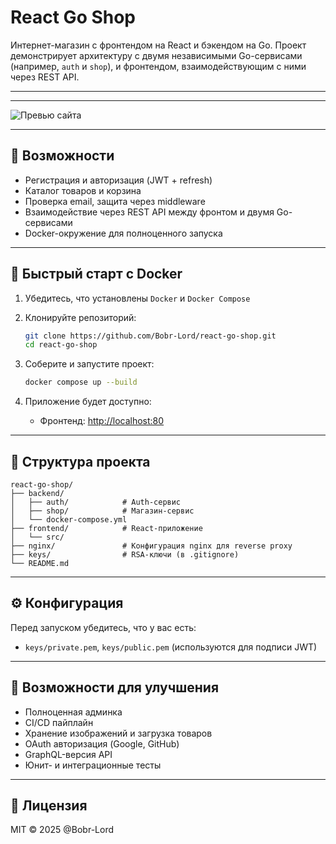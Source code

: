 # React Go Shop

Интернет-магазин с фронтендом на React и бэкендом на Go. Проект демонстрирует архитектуру с двумя независимыми Go-сервисами (например, `auth` и `shop`), и фронтендом, взаимодействующим с ними через REST API.

---

---

![Превью сайта](./img/img.png)

---

## 🚀 Возможности

- Регистрация и авторизация (JWT + refresh)
- Каталог товаров и корзина
- Проверка email, защита через middleware
- Взаимодействие через REST API между фронтом и двумя Go-сервисами
- Docker-окружение для полноценного запуска

---

## 🐳 Быстрый старт с Docker

1. Убедитесь, что установлены `Docker` и `Docker Compose`

2. Клонируйте репозиторий:
   ```bash
   git clone https://github.com/Bobr-Lord/react-go-shop.git
   cd react-go-shop
   ```

3. Соберите и запустите проект:
   ```bash
   docker compose up --build
   ```

4. Приложение будет доступно:
    - Фронтенд: [http://localhost:80](http://localhost:80)

---

## 📁 Структура проекта

```
react-go-shop/
├── backend/
│   ├── auth/            # Auth-сервис
│   ├── shop/            # Магазин-сервис
│   └── docker-compose.yml
├── frontend/            # React-приложение
│   └── src/
├── nginx/               # Конфигурация nginx для reverse proxy
├── keys/                # RSA-ключи (в .gitignore)
└── README.md
```

---

## ⚙️ Конфигурация

Перед запуском убедитесь, что у вас есть:

- `keys/private.pem`, `keys/public.pem` (используются для подписи JWT)


---

## 🧪 Возможности для улучшения

- Полноценная админка
- CI/CD пайплайн
- Хранение изображений и загрузка товаров
- OAuth авторизация (Google, GitHub)
- GraphQL-версия API
- Юнит- и интеграционные тесты

---

## 📝 Лицензия

MIT © 2025 @Bobr-Lord
